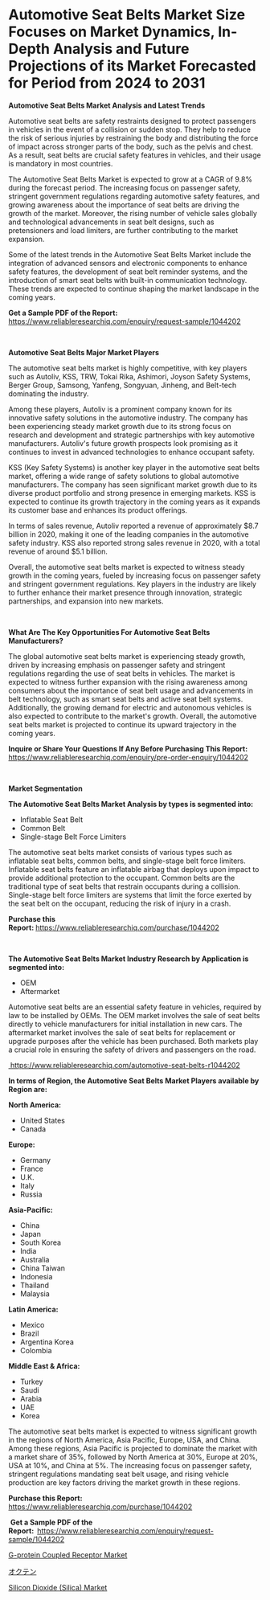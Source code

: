 <p><h1>Automotive Seat Belts Market Size Focuses on Market Dynamics, In-Depth Analysis and Future Projections of its Market Forecasted for Period from 2024 to 2031</h1></p><p><strong>Automotive Seat Belts Market Analysis and Latest Trends</strong></p>
<p><p>Automotive seat belts are safety restraints designed to protect passengers in vehicles in the event of a collision or sudden stop. They help to reduce the risk of serious injuries by restraining the body and distributing the force of impact across stronger parts of the body, such as the pelvis and chest. As a result, seat belts are crucial safety features in vehicles, and their usage is mandatory in most countries.</p><p>The Automotive Seat Belts Market is expected to grow at a CAGR of 9.8% during the forecast period. The increasing focus on passenger safety, stringent government regulations regarding automotive safety features, and growing awareness about the importance of seat belts are driving the growth of the market. Moreover, the rising number of vehicle sales globally and technological advancements in seat belt designs, such as pretensioners and load limiters, are further contributing to the market expansion.</p><p>Some of the latest trends in the Automotive Seat Belts Market include the integration of advanced sensors and electronic components to enhance safety features, the development of seat belt reminder systems, and the introduction of smart seat belts with built-in communication technology. These trends are expected to continue shaping the market landscape in the coming years.</p></p>
<p><strong>Get a Sample PDF of the Report:&nbsp;</strong> <a href="https://www.reliableresearchiq.com/enquiry/request-sample/1044202">https://www.reliableresearchiq.com/enquiry/request-sample/1044202</a></p>
<p>&nbsp;</p>
<p><strong>Automotive Seat Belts Major Market Players</strong></p>
<p><p>The automotive seat belts market is highly competitive, with key players such as Autoliv, KSS, TRW, Tokai Rika, Ashimori, Joyson Safety Systems, Berger Group, Samsong, Yanfeng, Songyuan, Jinheng, and Belt-tech dominating the industry.</p><p>Among these players, Autoliv is a prominent company known for its innovative safety solutions in the automotive industry. The company has been experiencing steady market growth due to its strong focus on research and development and strategic partnerships with key automotive manufacturers. Autoliv's future growth prospects look promising as it continues to invest in advanced technologies to enhance occupant safety.</p><p>KSS (Key Safety Systems) is another key player in the automotive seat belts market, offering a wide range of safety solutions to global automotive manufacturers. The company has seen significant market growth due to its diverse product portfolio and strong presence in emerging markets. KSS is expected to continue its growth trajectory in the coming years as it expands its customer base and enhances its product offerings.</p><p>In terms of sales revenue, Autoliv reported a revenue of approximately $8.7 billion in 2020, making it one of the leading companies in the automotive safety industry. KSS also reported strong sales revenue in 2020, with a total revenue of around $5.1 billion.</p><p>Overall, the automotive seat belts market is expected to witness steady growth in the coming years, fueled by increasing focus on passenger safety and stringent government regulations. Key players in the industry are likely to further enhance their market presence through innovation, strategic partnerships, and expansion into new markets.</p></p>
<p>&nbsp;</p>
<p><strong>What Are The Key Opportunities For Automotive Seat Belts Manufacturers?</strong></p>
<p><p>The global automotive seat belts market is experiencing steady growth, driven by increasing emphasis on passenger safety and stringent regulations regarding the use of seat belts in vehicles. The market is expected to witness further expansion with the rising awareness among consumers about the importance of seat belt usage and advancements in belt technology, such as smart seat belts and active seat belt systems. Additionally, the growing demand for electric and autonomous vehicles is also expected to contribute to the market's growth. Overall, the automotive seat belts market is projected to continue its upward trajectory in the coming years.</p></p>
<p><strong>Inquire or Share Your Questions If Any Before Purchasing This Report:</strong> <a href="https://www.reliableresearchiq.com/enquiry/pre-order-enquiry/1044202">https://www.reliableresearchiq.com/enquiry/pre-order-enquiry/1044202</a></p>
<p>&nbsp;</p>
<p><strong>Market Segmentation</strong></p>
<p><strong>The Automotive Seat Belts Market Analysis by types is segmented into:</strong></p>
<p><ul><li>Inflatable Seat Belt</li><li>Common Belt</li><li>Single-stage Belt Force Limiters</li></ul></p>
<p><p>The automotive seat belts market consists of various types such as inflatable seat belts, common belts, and single-stage belt force limiters. Inflatable seat belts feature an inflatable airbag that deploys upon impact to provide additional protection to the occupant. Common belts are the traditional type of seat belts that restrain occupants during a collision. Single-stage belt force limiters are systems that limit the force exerted by the seat belt on the occupant, reducing the risk of injury in a crash.</p></p>
<p><strong>Purchase this Report:&nbsp;</strong><a href="https://www.reliableresearchiq.com/purchase/1044202">https://www.reliableresearchiq.com/purchase/1044202</a></p>
<p>&nbsp;</p>
<p><strong>The Automotive Seat Belts Market Industry Research by Application is segmented into:</strong></p>
<p><ul><li>OEM</li><li>Aftermarket</li></ul></p>
<p><p>Automotive seat belts are an essential safety feature in vehicles, required by law to be installed by OEMs. The OEM market involves the sale of seat belts directly to vehicle manufacturers for initial installation in new cars. The aftermarket market involves the sale of seat belts for replacement or upgrade purposes after the vehicle has been purchased. Both markets play a crucial role in ensuring the safety of drivers and passengers on the road.</p></p>
<p><a href="https://www.reliableresearchiq.com/automotive-seat-belts-r1044202">&nbsp;https://www.reliableresearchiq.com/automotive-seat-belts-r1044202</a></p>
<p><strong>In terms of Region, the Automotive Seat Belts Market Players available by Region are:</strong></p>
<p>
    <p> <strong> North America: </strong>
        <ul>
            <li>United States</li>
            <li>Canada</li>
        </ul>
        </p> 
    <p> <strong> Europe: </strong>
        <ul>
            <li>Germany</li>
            <li>France</li>
            <li>U.K.</li>
            <li>Italy</li>
            <li>Russia</li>
        </ul>
        </p> 
    <p> <strong> Asia-Pacific: </strong>
        <ul>
            <li>China</li>
            <li>Japan</li>
            <li>South Korea</li>
            <li>India</li>
            <li>Australia</li>
            <li>China Taiwan</li>
            <li>Indonesia</li>
            <li>Thailand</li>
            <li>Malaysia</li>
        </ul>
        </p> 
    <p> <strong> Latin America: </strong>
        <ul>
            <li>Mexico</li>
            <li>Brazil</li>
            <li>Argentina Korea</li>
            <li>Colombia</li>
        </ul>
        </p> 
    <p> <strong> Middle East & Africa: </strong>
        <ul>
            <li>Turkey</li>
            <li>Saudi</li>
            <li>Arabia</li>
            <li>UAE</li>
            <li>Korea</li>
        </ul>
    </p>
    </p>
<p><p>The automotive seat belts market is expected to witness significant growth in the regions of North America, Asia Pacific, Europe, USA, and China. Among these regions, Asia Pacific is projected to dominate the market with a market share of 35%, followed by North America at 30%, Europe at 20%, USA at 10%, and China at 5%. The increasing focus on passenger safety, stringent regulations mandating seat belt usage, and rising vehicle production are key factors driving the market growth in these regions.</p></p>
<p><strong>Purchase this Report: </strong><a href="https://www.reliableresearchiq.com/purchase/1044202">https://www.reliableresearchiq.com/purchase/1044202</a></p>
<p>&nbsp;<strong>Get a Sample PDF of the Report:&nbsp;&nbsp;</strong><a href="https://www.reliableresearchiq.com/enquiry/request-sample/1044202">https://www.reliableresearchiq.com/enquiry/request-sample/1044202</a></p>
<p><strong></strong></p>
<p><p><a href="https://github.com/LiamKanenood/Market-Research-Report-List-1/blob/main/g-protein-coupled-receptor-market.md">G-protein Coupled Receptor Market</a></p><p><a href="https://github.com/pepo3k/Market-Research-Report-List-2/blob/main/3412252634.md">オクテン</a></p><p><a href="https://github.com/SydneyHaley1/Market-Research-Report-List-1/blob/main/silicon-dioxide-silica-market.md">Silicon Dioxide (Silica) Market</a></p></p>